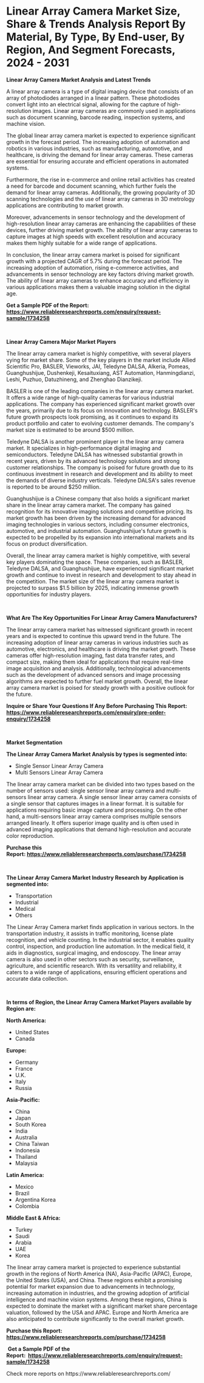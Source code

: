 <p><h1>Linear Array Camera Market Size, Share & Trends Analysis Report By Material, By Type, By End-user, By Region, And Segment Forecasts, 2024 - 2031</h1></p><p><strong>Linear Array Camera Market Analysis and Latest Trends</strong></p>
<p><p>A linear array camera is a type of digital imaging device that consists of an array of photodiodes arranged in a linear pattern. These photodiodes convert light into an electrical signal, allowing for the capture of high-resolution images. Linear array cameras are commonly used in applications such as document scanning, barcode reading, inspection systems, and machine vision.</p><p>The global linear array camera market is expected to experience significant growth in the forecast period. The increasing adoption of automation and robotics in various industries, such as manufacturing, automotive, and healthcare, is driving the demand for linear array cameras. These cameras are essential for ensuring accurate and efficient operations in automated systems.</p><p>Furthermore, the rise in e-commerce and online retail activities has created a need for barcode and document scanning, which further fuels the demand for linear array cameras. Additionally, the growing popularity of 3D scanning technologies and the use of linear array cameras in 3D metrology applications are contributing to market growth.</p><p>Moreover, advancements in sensor technology and the development of high-resolution linear array cameras are enhancing the capabilities of these devices, further driving market growth. The ability of linear array cameras to capture images at high speeds with excellent resolution and accuracy makes them highly suitable for a wide range of applications.</p><p>In conclusion, the linear array camera market is poised for significant growth with a projected CAGR of 5.7% during the forecast period. The increasing adoption of automation, rising e-commerce activities, and advancements in sensor technology are key factors driving market growth. The ability of linear array cameras to enhance accuracy and efficiency in various applications makes them a valuable imaging solution in the digital age.</p></p>
<p><strong>Get a Sample PDF of the Report:&nbsp; <a href="https://www.reliableresearchreports.com/enquiry/request-sample/1734258">https://www.reliableresearchreports.com/enquiry/request-sample/1734258</a></strong></p>
<p>&nbsp;</p>
<p><strong>Linear Array Camera Major Market Players</strong></p>
<p><p>The linear array camera market is highly competitive, with several players vying for market share. Some of the key players in the market include Allied Scientific Pro, BASLER, Vieworks, JAI, Teledyne DALSA, Alkeria, Pomeas, Guanghushijue, Dushenkeji, Kesaituxiang, AST Automation, Hanmingdianzi, Leshi, Puzhuo, Datuzhineng, and Zhenghao Dianzikeji.</p><p>BASLER is one of the leading companies in the linear array camera market. It offers a wide range of high-quality cameras for various industrial applications. The company has experienced significant market growth over the years, primarily due to its focus on innovation and technology. BASLER's future growth prospects look promising, as it continues to expand its product portfolio and cater to evolving customer demands. The company's market size is estimated to be around $500 million.</p><p>Teledyne DALSA is another prominent player in the linear array camera market. It specializes in high-performance digital imaging and semiconductors. Teledyne DALSA has witnessed substantial growth in recent years, driven by its advanced technology solutions and strong customer relationships. The company is poised for future growth due to its continuous investment in research and development and its ability to meet the demands of diverse industry verticals. Teledyne DALSA's sales revenue is reported to be around $250 million.</p><p>Guanghushijue is a Chinese company that also holds a significant market share in the linear array camera market. The company has gained recognition for its innovative imaging solutions and competitive pricing. Its market growth has been driven by the increasing demand for advanced imaging technologies in various sectors, including consumer electronics, automotive, and industrial automation. Guanghushijue's future growth is expected to be propelled by its expansion into international markets and its focus on product diversification.</p><p>Overall, the linear array camera market is highly competitive, with several key players dominating the space. These companies, such as BASLER, Teledyne DALSA, and Guanghushijue, have experienced significant market growth and continue to invest in research and development to stay ahead in the competition. The market size of the linear array camera market is projected to surpass $1.5 billion by 2025, indicating immense growth opportunities for industry players.</p></p>
<p>&nbsp;</p>
<p><strong>What Are The Key Opportunities For Linear Array Camera Manufacturers?</strong></p>
<p><p>The linear array camera market has witnessed significant growth in recent years and is expected to continue this upward trend in the future. The increasing adoption of linear array cameras in various industries such as automotive, electronics, and healthcare is driving the market growth. These cameras offer high-resolution imaging, fast data transfer rates, and compact size, making them ideal for applications that require real-time image acquisition and analysis. Additionally, technological advancements such as the development of advanced sensors and image processing algorithms are expected to further fuel market growth. Overall, the linear array camera market is poised for steady growth with a positive outlook for the future.</p></p>
<p><strong>Inquire or Share Your Questions If Any Before Purchasing This Report: <a href="https://www.reliableresearchreports.com/enquiry/pre-order-enquiry/1734258">https://www.reliableresearchreports.com/enquiry/pre-order-enquiry/1734258</a></strong></p>
<p>&nbsp;</p>
<p><strong>Market Segmentation</strong></p>
<p><strong>The Linear Array Camera Market Analysis by types is segmented into:</strong></p>
<p><ul><li>Single Sensor Linear Array Camera</li><li>Multi Sensors Linear Array Camera</li></ul></p>
<p><p>The linear array camera market can be divided into two types based on the number of sensors used: single sensor linear array camera and multi-sensors linear array camera. A single sensor linear array camera consists of a single sensor that captures images in a linear format. It is suitable for applications requiring basic image capture and processing. On the other hand, a multi-sensors linear array camera comprises multiple sensors arranged linearly. It offers superior image quality and is often used in advanced imaging applications that demand high-resolution and accurate color reproduction.</p></p>
<p><strong>Purchase this Report:&nbsp;<a href="https://www.reliableresearchreports.com/purchase/1734258">https://www.reliableresearchreports.com/purchase/1734258</a></strong></p>
<p>&nbsp;</p>
<p><strong>The Linear Array Camera Market Industry Research by Application is segmented into:</strong></p>
<p><ul><li>Transportation</li><li>Industrial</li><li>Medical</li><li>Others</li></ul></p>
<p><p>The Linear Array Camera market finds application in various sectors. In the transportation industry, it assists in traffic monitoring, license plate recognition, and vehicle counting. In the industrial sector, it enables quality control, inspection, and production line automation. In the medical field, it aids in diagnostics, surgical imaging, and endoscopy. The linear array camera is also used in other sectors such as security, surveillance, agriculture, and scientific research. With its versatility and reliability, it caters to a wide range of applications, ensuring efficient operations and accurate data collection.</p></p>
<p>&nbsp;</p>
<p><strong>In terms of Region, the Linear Array Camera Market Players available by Region are:</strong></p>
<p>
    <p> <strong> North America: </strong>
        <ul>
            <li>United States</li>
            <li>Canada</li>
        </ul>
        </p> 
    <p> <strong> Europe: </strong>
        <ul>
            <li>Germany</li>
            <li>France</li>
            <li>U.K.</li>
            <li>Italy</li>
            <li>Russia</li>
        </ul>
        </p> 
    <p> <strong> Asia-Pacific: </strong>
        <ul>
            <li>China</li>
            <li>Japan</li>
            <li>South Korea</li>
            <li>India</li>
            <li>Australia</li>
            <li>China Taiwan</li>
            <li>Indonesia</li>
            <li>Thailand</li>
            <li>Malaysia</li>
        </ul>
        </p> 
    <p> <strong> Latin America: </strong>
        <ul>
            <li>Mexico</li>
            <li>Brazil</li>
            <li>Argentina Korea</li>
            <li>Colombia</li>
        </ul>
        </p> 
    <p> <strong> Middle East & Africa: </strong>
        <ul>
            <li>Turkey</li>
            <li>Saudi</li>
            <li>Arabia</li>
            <li>UAE</li>
            <li>Korea</li>
        </ul>
    </p>
    </p>
<p><p>The linear array camera market is projected to experience substantial growth in the regions of North America (NA), Asia-Pacific (APAC), Europe, the United States (USA), and China. These regions exhibit a promising potential for market expansion due to advancements in technology, increasing automation in industries, and the growing adoption of artificial intelligence and machine vision systems. Among these regions, China is expected to dominate the market with a significant market share percentage valuation, followed by the USA and APAC. Europe and North America are also anticipated to contribute significantly to the overall market growth.</p></p>
<p><strong>Purchase this Report: <a href="https://www.reliableresearchreports.com/purchase/1734258">https://www.reliableresearchreports.com/purchase/1734258</a></strong></p>
<p>&nbsp;<strong>Get a Sample PDF of the Report:&nbsp;&nbsp;<a href="https://www.reliableresearchreports.com/enquiry/request-sample/1734258">https://www.reliableresearchreports.com/enquiry/request-sample/1734258</a></strong></p>
<p><strong></strong></p>
<p>Check more reports on https://www.reliableresearchreports.com/</p>